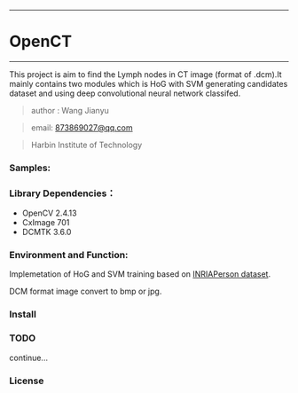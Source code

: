 ---
# OpenCT
-------------
This project is aim to find the Lymph nodes in CT image (format of .dcm).It mainly contains two modules which is HoG with SVM generating candidates dataset and using deep convolutional neural network classifed. 

>  author : Wang Jianyu

>  email: 873869027@qq.com

>  Harbin Institute of Technology

### Samples:  


### Library Dependencies：
- OpenCV 2.4.13
- CxImage 701
- DCMTK 3.6.0


### Environment and Function:
Implemetation of HoG and SVM training based on [INRIAPerson dataset](http://pascal.inrialpes.fr/data/human/).

DCM format image convert to bmp or jpg.


### Install



### TODO
continue...

### License


